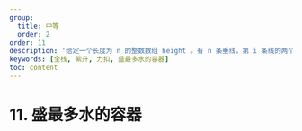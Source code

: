 ```yaml
---
group:
  title: 中等
  order: 2
order: 11
description: '给定一个长度为 n 的整数数组 height 。有 n 条垂线，第 i 条线的两个端点是 (i, 0) 和 (i, height[i]) 。'
keywords: [全栈, 紫升, 力扣, 盛最多水的容器]
toc: content
---
```


# 11. 盛最多水的容器
